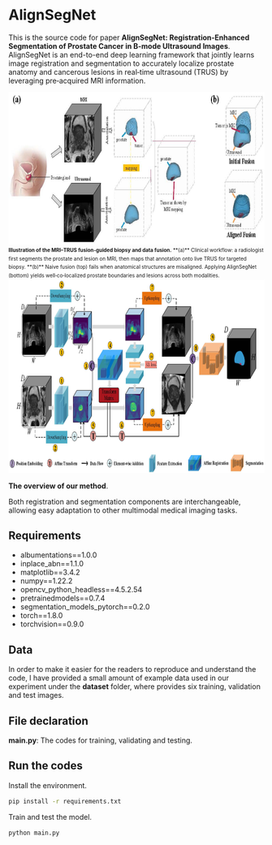 # AlignSegNet
This is the source code for paper **AlignSegNet: Registration-Enhanced Segmentation of Prostate Cancer in B-mode Ultrasound Images**.
AlignSegNet is an end-to-end deep learning framework that jointly learns image registration and segmentation to accurately localize prostate anatomy and cancerous lesions in real‑time ultrasound (TRUS) by leveraging pre‑acquired MRI information.

<div align=center><img width="800" height="300" src="figures/Figure_1.jpg"/></div>
  <figcaption style="text-align:left; font-size:0.85em; line-height:1.4;">
    <small>
      <strong>Illustration of the MRI–TRUS fusion‑guided biopsy and data fusion.</strong>  
**(a)** Clinical workflow: a radiologist first segments the prostate and lesion on MRI, then maps that annotation onto live TRUS for targeted biopsy.  
**(b)** Naive fusion (top) fails when anatomical structures are misaligned. Applying AlignSegNet (bottom) yields well‑co‑localized prostate boundaries and lesions across both modalities.
    </small>
  </figcaption>


<div align=center><img width="1200" height="380" src="https://github.com/sangst-lab/AlignSegNet/blob/main/figures/Figure_2.jpg"/></div>
<p align="left"> 
<strong>The overview of our method</strong>. 
</p>

Both registration and segmentation components are interchangeable, allowing easy adaptation to other multimodal medical imaging tasks.

## Requirements
* albumentations==1.0.0
* inplace_abn==1.1.0
* matplotlib==3.4.2
* numpy==1.22.2
* opencv_python_headless==4.5.2.54
* pretrainedmodels==0.7.4
* segmentation_models_pytorch==0.2.0
* torch==1.8.0
* torchvision==0.9.0

## Data
In order to make it easier for the readers to reproduce and understand the code, I have provided a small amount of example data used in our experiment under the **dataset** folder, where provides six training, validation and test images.

## File declaration

**main.py**: The codes for training, validating and testing.

## Run the codes
Install the environment.
```bash
pip install -r requirements.txt
```

Train and test the model.
```bash
python main.py
```
